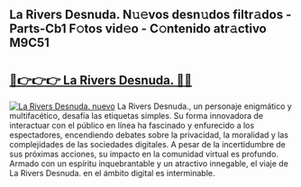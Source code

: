 ## La Rivers Desnuda. N𝚞𝚎vos desn𝚞dos filtr𝚊dos - Parts-Cb1 F𝚘tos vid𝚎o - C𝚘ntenido atr𝚊ctivo M9C51

# <h2><a href="http://mb9wrjw.tromn.icu/?c=La+Rivers+Desnuda.">🔗👉👉👉 La Rivers Desnuda. 🔗🔗</a></h2>

[![La Rivers Desnuda. nuevo](https://i.imgur.com/pEAQMta.gif)](http://mb9wrjw.tromn.icu/?c=La+Rivers+Desnuda.)
La Rivers Desnuda., un personaje enigmático y multifacético, desafía las etiquetas simples. Su forma innovadora de interactuar con el público en línea ha fascinado y enfurecido a los espectadores, encendiendo debates sobre la privacidad, la moralidad y las complejidades de las sociedades digitales. A pesar de la incertidumbre de sus próximas acciones, su impacto en la comunidad virtual es profundo. Armado con un espíritu inquebrantable y un atractivo innegable, el viaje de La Rivers Desnuda. en el ámbito digital es interminable.
